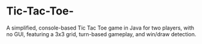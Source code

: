 # Tic-Tac-Toe-
A simplified, console-based Tic Tac Toe game in Java for two players, with no GUI, featuring a 3x3 grid, turn-based gameplay, and win/draw detection.
